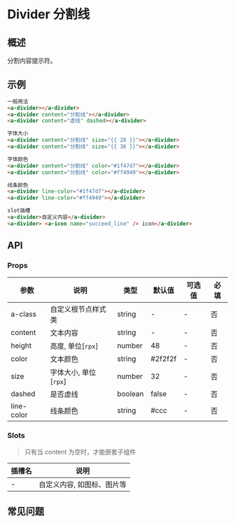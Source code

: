 # Divider 分割线

## 概述

分割内容提示符。

## 示例

```html
一般用法
<a-divider></a-divider>
<a-divider content="分割线"></a-divider>
<a-divider content="虚线" dashed></a-divider>

字体大小
<a-divider content="分割线" size="{{ 28 }}"></a-divider>
<a-divider content="分割线" size="{{ 36 }}"></a-divider>

字体颜色
<a-divider content="分割线" color="#1f47d7"></a-divider>
<a-divider content="分割线" color="#ff4949"></a-divider>

线条颜色
<a-divider line-color="#1f47d7"></a-divider>
<a-divider line-color="#ff4949"></a-divider>

slot插槽
<a-divider>自定义内容</a-divider>
<a-divider> <a-icon name="succeed_line" /> icon</a-divider>
```

## API

### Props

| 参数       | 说明                  | 类型    | 默认值  | 可选值 | 必填 |
| ---------- | --------------------- | ------- | ------- | ------ | ---- |
| a-class    | 自定义根节点样式类    | string  | -       | -      | 否   |
| content    | 文本内容              | string  | -       | -      | 否   |
| height     | 高度, 单位[`rpx`]     | number  | 48      | -      | 否   |
| color      | 文本颜色              | string  | #2f2f2f | -      | 否   |
| size       | 字体大小, 单位[`rpx`] | number  | 32      | -      | 否   |
| dashed     | 是否虚线              | boolean | false   | -      | 否   |
| line-color | 线条颜色              | string  | #ccc    | -      | 否   |

### Slots

> 只有当 content 为空时，才能嵌套子组件

| 插槽名 | 说明                       |
| ------ | -------------------------- |
| -      | 自定义内容, 如图标、图片等 |

## 常见问题
